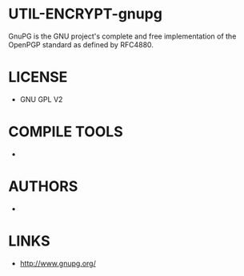 UTIL-ENCRYPT-gnupg
=================

GnuPG is the GNU project's complete and free implementation of the OpenPGP standard as defined by RFC4880.



LICENSE
===============
* GNU GPL V2

COMPILE TOOLS
===============
* 

AUTHORS
===============
* 

LINKS
===============
* http://www.gnupg.org/

